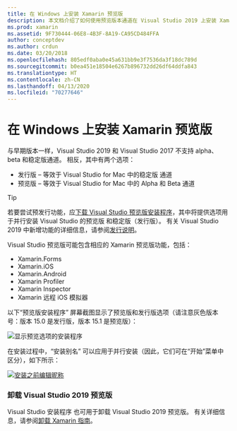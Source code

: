 ```yaml
---
title: 在 Windows 上安装 Xamarin 预览版
description: 本文档介绍了如何使用预览版本通道在 Visual Studio 2019 上安装 Xamarin 预览版本。
ms.prod: xamarin
ms.assetid: 9F730444-06E8-4B3F-8A19-CA95CD484FFA
author: conceptdev
ms.author: crdun
ms.date: 03/20/2018
ms.openlocfilehash: 805edf0aba0e45a631bb9e3f7536da3f18dc789d
ms.sourcegitcommit: b0ea451e18504e6267b896732dd26df64ddfa843
ms.translationtype: HT
ms.contentlocale: zh-CN
ms.lasthandoff: 04/13/2020
ms.locfileid: "70277646"
---
```

# <a name="installing-xamarin-preview-on-windows"></a>在 Windows 上安装 Xamarin 预览版

与早期版本一样，Visual Studio 2019 和 Visual Studio 2017 不支持 alpha、beta 和稳定版通道。 相反，其中有两个选项：

-  发行版 – 等效于 Visual Studio for Mac 中的稳定版  通道
-  预览版 – 等效于 Visual Studio for Mac 中的 Alpha  和 Beta  通道

> [!TIP]
> 若要尝试预发行功能，应[下载 Visual Studio 预览版安装程序](https://visualstudio.microsoft.com/vs/preview/)，其中将提供选项用于并行安装 Visual Studio 的预览版  和稳定版（发行版）。 有关 Visual Studio 2019 中新增功能的详细信息，请参阅[发行说明](https://docs.microsoft.com/visualstudio/releases/2019/release-notes)。

Visual Studio 预览版可能包含相应的 Xamarin 预览版功能，包括：

- Xamarin.Forms
- Xamarin.iOS
- Xamarin.Android
- Xamarin Profiler
- Xamarin Inspector
- Xamarin 远程 iOS 模拟器

以下“预览版安装程序”  屏幕截图显示了预览版和发行版选项（请注意灰色版本号：版本 15.0 是发行版，版本 15.1 是预览版）：

![显示预览选项的安装程序](windows-images/vs2017-installer.jpg)

在安装过程中，“安装别名”  可以应用于并行安装（因此，它们可在“开始”菜单中区分），如下所示：

[![安装之前编辑昵称](windows-images/vs2017-nickname-sml.png "安装之前编辑昵称")](windows-images/vs2017-nickname.png#lightbox)

### <a name="uninstalling-visual-studio-2019-preview"></a>卸载 Visual Studio 2019 预览版

Visual Studio 安装程序  也可用于卸载 Visual Studio 2019 预览版。 有关详细信息，请参阅[卸载 Xamarin 指南](uninstalling-xamarin.md#uninstallvs2017)。
